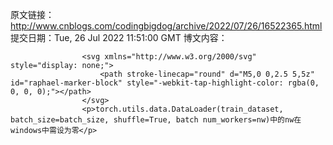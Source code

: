 原文链接：http://www.cnblogs.com/codingbigdog/archive/2022/07/26/16522365.html
提交日期：Tue, 26 Jul 2022 11:51:00 GMT
博文内容：

                    <svg xmlns="http://www.w3.org/2000/svg" style="display: none;">
                        <path stroke-linecap="round" d="M5,0 0,2.5 5,5z" id="raphael-marker-block" style="-webkit-tap-highlight-color: rgba(0, 0, 0, 0);"></path>
                    </svg>
                    <p>torch.utils.data.DataLoader(train_dataset, batch_size=batch_size, shuffle=True, batch num_workers=nw)中的nw在windows中需设为零</p>
                